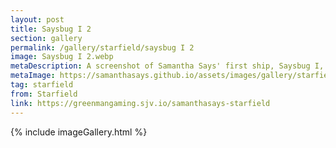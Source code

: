 ```yaml
---
layout: post
title: Saysbug I 2
section: gallery
permalink: /gallery/starfield/saysbug I 2
image: Saysbug I 2.webp
metaDescription: A screenshot of Samantha Says' first ship, Saysbug I, from Starfield, taken by Samantha Says.
metaImage: https://samanthasays.github.io/assets/images/gallery/starfield/Saysbug I 2.webp
tag: starfield
from: Starfield
link: https://greenmangaming.sjv.io/samanthasays-starfield
---
```

{% include imageGallery.html %}
